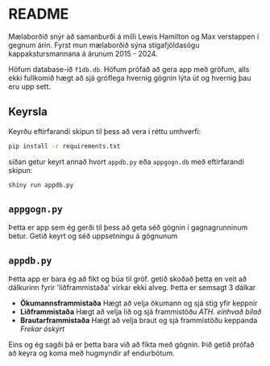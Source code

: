 # README

Mælaborðið snýr að samanburði á milli Lewis Hamilton og Max verstappen í gegnum árin. Fyrst mun mælaborðið sýna stigafjöldasögu kappakstursmannana á árunum 2015 - 2024. 

Höfum database-ið `f1db.db`. Höfum prófað að gera app með gröfum, alls ekki fullkomið hægt að sjá gróflega hvernig gögnin lýta út og hvernig þau eru upp sett.

## Keyrsla

Keyrðu eftirfarandi skipun til þess að vera í réttu umhverfi:

```bash
pip install -r requirements.txt
```
síðan getur keyrt annað hvort `appdb.py` eða `appgogn.db` með eftirfarandi skipun:

```bash
shiny run appdb.py
```

## `appgogn.py`
Þetta er app sem ég gerði til þess að geta séð gögnin í gagnagrunninum betur. Getið keyrt og séð uppsetningu á gögnunum

## `appdb.py`
Þetta app er bara ég að fikt og búa til gröf.  getið skoðað þetta en veit að dálkurinn fyrir 'liðframmistaða' virkar ekki alveg.
Þetta er semsagt 3 dálkar
- **Ökumannsframmistaða** 
Hægt að velja ökumann og sjá stig yfir keppnir
- **Liðframmistaða**
Hægt að velja lið og sjá frammistöðu
*ATH. einhvað bilað*
- **Brautarframmistaða**
Hægt að velja braut og sjá frammistöðu keppanda
*Frekar óskýrt*

Eins og ég sagði þá er þetta bara við að fikta með gögnin. Þið getið prófað að keyra og koma með hugmyndir af endurbótum.